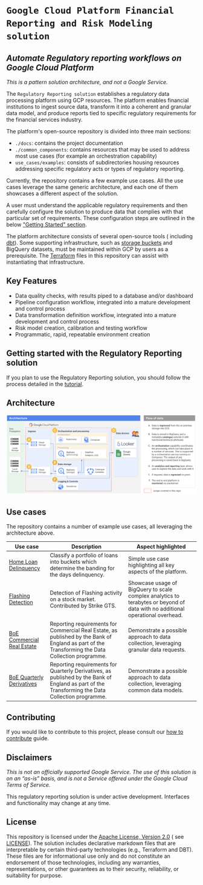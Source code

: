# ```Google Cloud Platform Financial Reporting and Risk Modeling solution```

## _Automate Regulatory reporting workflows on Google Cloud Platform_

_This is a pattern solution architecture, and not a Google Service._

The ```Regulatory Reporting solution``` establishes a regulatory data processing platform using GCP resources. The
platform enables financial institutions to ingest source data, transform it into a coherent and granular data model, and
produce reports tied to specific regulatory requirements for the financial services industry.

The platform's open-source repository is divided into three main sections:
* ```./docs```: contains the project documentation
* ```./common_components```: contains resources that may be used to address most use cases (for example an 
  orchestration capability)
* ```use_cases/examples```: consists of subdirectories housing resources addressing specific regulatory acts or
types of regulatory reporting. 

Currently, the repository contains a few example use cases. All the use cases leverage the same generic architecture,
and each one of them showcases a different aspect of the solution.

A user must understand the applicable regulatory requirements and then carefully configure the solution to produce data
that complies with that particular set of requirements. These configuration steps are outlined in the
below ["Getting Started" section](#getting-started-with-the-regulatory-reporting-solution).

The platform architecture consists of several open-source tools (
including [dbt](https://docs.getdbt.com/docs/introduction)). Some supporting infrastructure, such
as [storage buckets](https://cloud.google.com/storage/) and BigQuery datasets, must be maintained within GCP by users as
a prerequisite. The [Terraform](https://www.terraform.io/intro/index.html) files in this repository can assist with
instantiating that infrastructure.

## Key Features

- Data quality checks, with results piped to a database and/or dashboard
- Pipeline configuration workflow, integrated into a mature development and control process
- Data transformation definition workflow, integrated into a mature development and control process
- Risk model creation, calibration and testing workflow
- Programmatic, rapid, repeatable environment creation

## Getting started with the Regulatory Reporting solution

If you plan to use the Regulatory Reporting solution, you should follow the process detailed in
the [tutorial](./docs/TUTORIAL.md).

## Architecture
![Architecture](docs/images/architecture.png "Architecture")

## Use cases
The repository contains a number of example use cases, all leveraging the architecture above.

| Use case | Description | Aspect highlighted |
|---|---|---|
| [Home Loan Delinquency](https://github.com/GoogleCloudPlatform/reg-reporting-blueprint/tree/main/use_cases/examples/home_loan_delinquency) | Classify a portfolio of loans into buckets which determine the banding for the days delinquency. | Simple use case highlighting all key aspects of the platform. |
| [Flashing Detection](https://github.com/GoogleCloudPlatform/reg-reporting-blueprint/tree/main/use_cases/examples/flashing_detection) | Detection of Flashing activity on a stock market. Contributed by Strike GTS. | Showcase usage of BigQuery to scale complex analytics to terabytes or beyond of data with no additional operational overhead. |
| [BoE Commercial Real Estate](https://github.com/GoogleCloudPlatform/reg-reporting-blueprint/tree/main/use_cases/examples/boe_cre) | Reporting requirements for Commercial Real Estate, as published by the Bank of England as part of the Transforming the Data Collection programme. | Demonstrate a possible approach to data collection, leveraging granular data requests. |
| [BoE Quarterly Derivatives](https://github.com/GoogleCloudPlatform/reg-reporting-blueprint/tree/main/use_cases/examples/boe_qd) | Reporting requirements for Quarterly Derivatives, as published by the Bank of England as part of the Transforming the Data Collection programme. | Demonstrate a possible approach to data collection, leveraging common data models. |

## Contributing
If you would like to contribute to this project, please consult our [how to contribute](./docs/contributing.md) guide.

## Disclaimers

_This is not an officially supported Google Service. The use of this solution is on an “as-is” basis, and is not a
Service offered under the Google Cloud Terms of Service._

This regulatory reporting solution is under active development. Interfaces and functionality may change at any time.

## License

This repository is licensed under the [Apache License, Version 2.0](https://www.apache.org/licenses/LICENSE-2.0.txt) (
see [LICENSE](LICENSE.txt)). The solution includes declarative markdown files that are interpretable by certain
third-party technologies (e.g., Terraform and DBT). These files are for informational use only and do not constitute an
endorsement of those technologies, including any warranties, representations, or other guarantees as to their security,
reliability, or suitability for purpose.
